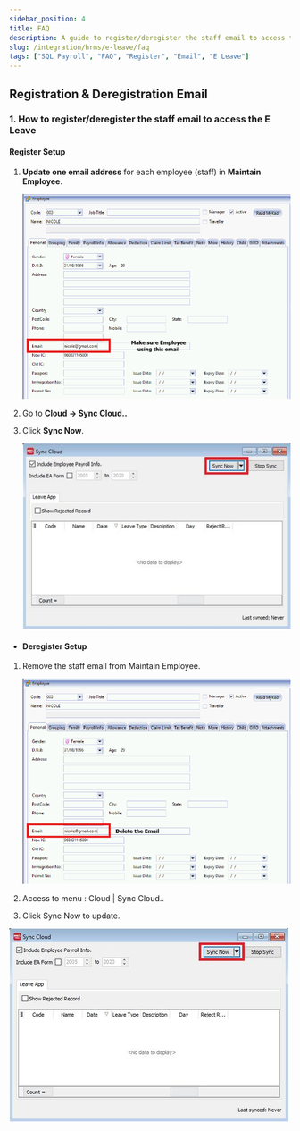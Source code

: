 ```yaml
---
sidebar_position: 4
title: FAQ
description: A guide to register/deregister the staff email to access the E Leave
slug: /integration/hrms/e-leave/faq
tags: ["SQL Payroll", "FAQ", "Register", "Email", "E Leave"]
---
```


## Registration & Deregistration Email

### 1. How to register/deregister the staff email to access the E Leave

#### Register Setup

1. **Update one email address** for each employee (staff) in **Maintain Employee**.

   ![Register setup screen](../../../../static/img/faq/register-email-eleave/register-setup.png)

2. Go to **Cloud → Sync Cloud..**

3. Click **Sync Now**.

   ![Register sync screen](../../../../static/img/faq/register-email-eleave/register-sync.jpg)

- #### **Deregister Setup**

1. Remove the staff email from Maintain Employee.

    ![remove-staff-email](../../../../static/img/faq/register-email-eleave/remove-staff-email.png)

2. Access to menu : Cloud | Sync Cloud..

3. Click Sync Now to update.

![remove-sync](../../../../static/img/faq/register-email-eleave/remove-sync.jpg)